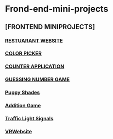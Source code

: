 # Frond-end-mini-projects
## [FRONTEND MINIPROJECTS]

### [RESTUARANT WEBSITE](https://github.com/lokeshlokesh2121/RestrauntWebsite/blob/main/Restaurant%20website.html)
### [COLOR PICKER](https://github.com/lokeshlokesh2121/Color_Picker)
### [COUNTER APPLICATION](https://github.com/lokeshlokesh2121/Counter)
### [GUESSING NUMBER GAME](https://github.com/lokeshlokesh2121/ValidNumber)
### [Puppy Shades](https://github.com/lokeshlokesh2121/Puppyshades)
### [Addition Game](https://github.com/lokeshlokesh2121/AddingTwoNumbers)
### [Traffic Light Signals](https://github.com/lokeshlokesh2121/Traffic-light-signal)
### [VRWebsite](https://github.com/lokeshlokesh2121/VR-Website)

